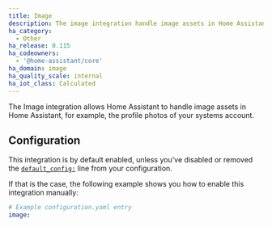 ```yaml
---
title: Image
description: The image integration handle image assets in Home Assistant.
ha_category:
  - Other
ha_release: 0.115
ha_codeowners:
  - '@home-assistant/core'
ha_domain: image
ha_quality_scale: internal
ha_iot_class: Calculated
---
```


The Image integration allows Home Assistant to handle image assets in Home Assistant, for example,
the profile photos of your systems account.

## Configuration

This integration is by default enabled, unless you've disabled or removed the
[`default_config:`](/integrations/default_config/) line from your configuration.

If that is the case, the following example shows you how to enable this
integration manually:

```yaml
# Example configuration.yaml entry
image:
```
